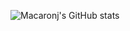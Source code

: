 
![Macaronj's GitHub stats](https://github-readme-stats.vercel.app/api?username=macaronj&show_icons=true&theme=transparent)
